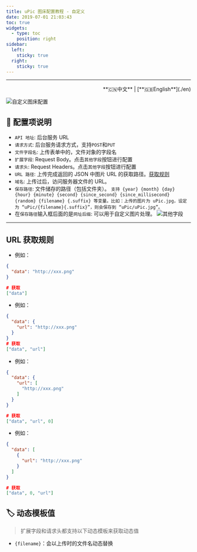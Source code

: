 ```yaml
---
title: uPic 图床配置教程 - 自定义
date: 2019-07-01 21:03:43
toc: true
widgets:
  - type: toc
    position: right
sidebar:
  left:
    sticky: true
  right:
    sticky: true
---
```


<hr><!-- i18n --><div align="right">**🇨🇳中文** | [**🇬🇧English**](./en)</div><!-- i18n -->

![自定义图床配置](https://gitee.com/gee1k/oss/raw/master/tutorials/custom-host.png)

## 📝 配置项说明

- `API 地址`: 后台服务 URL
- `请求方式`: 后台服务请求方式，支持`POST`和`PUT`
- `文件字段名`: 上传表单中的，文件对象的字段名
- `扩展字段`: Request Body。点击`其他字段`按钮进行配置
- `请求头`: Request Headers。点击`其他字段`按钮进行配置
- `URL 路径`: 上传完成返回的 JSON 中图片 URL 的获取路径。[获取规则](#URL-获取规则)
- `域名`: 上传过后，访问服务器文件的 URL。
- `保存路径`: 文件储存的路径（包括文件夹）。 `支持 {year} {month} {day} {hour} {minute} {second} {since_second} {since_millisecond} {random} {filename} {.suffix} 等变量。比如：上传的图片为 uPic.jpg，设定为 “uPic/{filename}{.suffix}”，则会保存到 “uPic/uPic.jpg”。`
- 在`保存路径`输入框后面的是`网址后缀`: 可以用于自定义图片处理。
![其他字段](https://gitee.com/gee1k/oss/raw/master/tutorials/custom-host-extension-field.png)

<hr>

## URL 获取规则

- 例如：

```json
{
  "data": "http://xxx.png"
}

# 获取
["data"]
```

- 例如：

```json
{
  "data": {
    "url": "http://xxx.png"
  }
}
# 获取
["data", "url"]
```

- 例如：

```json
{
  "data": {
    "url": [
      "http://xxx.png"
    ]
  }
}

# 获取
["data", "url", 0]
```

- 例如：

```json
{
  "data": [
    {
      "url": "http://xxx.png"
    }
  ]
}

# 获取
["data", 0, "url"]

```

## 🏷 动态模板值

> 扩展字段和请求头都支持以下动态模板来获取动态值

- `{filename}`：会以上传时的文件名动态替换

```
